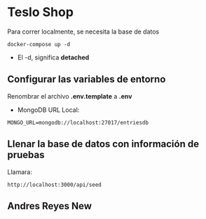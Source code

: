 # Teslo Shop
Para correr localmente, se necesita la base de datos
```
docker-compose up -d
```

* El -d, significa __detached__



## Configurar las variables de entorno
Renombrar el archivo __.env.template__ a __.env__
* MongoDB URL Local:
```
MONGO_URL=mongodb://localhost:27017/entriesdb
```


## Llenar la base de datos con información de pruebas

Llamara:
```
http://localhost:3000/api/seed
```

## Andres Reyes New